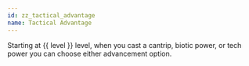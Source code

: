 ```yaml
---
id: zz_tactical_advantage
name: Tactical Advantage
---
```

Starting at {{ level }} level, when you cast a cantrip, biotic power, or tech power you can choose either advancement option.
